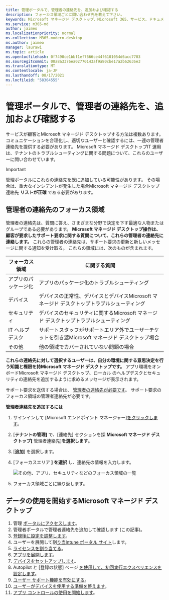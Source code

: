 ```yaml
---
title: 管理ポータルで、管理者の連絡先を、追加および確認する
description: フォーカス領域ごとに問い合わせ先を教えて下さい。
keywords: Microsoft マネージド デスクトップ、Microsoft 365、サービス、ドキュメント
ms.service: m365-md
author: jaimeo
ms.localizationpriority: normal
ms.collection: M365-modern-desktop
ms.author: jaimeo
manager: laurawi
ms.topic: article
ms.openlocfilehash: 0f7490ce1bbf1ef7666ce44f6101054d6acc7703
ms.sourcegitcommit: 00a8a3376ea02770143af9a80cbe17a2b62636e3
ms.translationtype: MT
ms.contentlocale: ja-JP
ms.lasthandoff: 08/17/2021
ms.locfileid: "58364555"
---
```

# <a name="add-and-verify-admin-contacts-in-the-admin-portal"></a>管理ポータルで、管理者の連絡先を、追加および確認する

サービスが顧客とMicrosoft マネージド デスクトップする方法は複数あります。 コミュニケーションを合理化し、適切なユーザーと確認するには、一連の管理者連絡先を提供する必要があります。 Microsoft マネージド デスクトップIT 運用は、テナントのトラブルシューティングに関する問題について、これらのユーザーに問い合わせています。

> [!IMPORTANT]
> 管理ポータルにこれらの連絡先を既に追加している可能性があります。 その場合は、重大なインシデントが発生した場合Microsoft マネージド デスクトップ連絡先 **リストが正確** である必要があります。

## <a name="admin-contact-areas-of-focus"></a>管理者の連絡先のフォーカス領域

管理者の連絡先は、質問に答え、さまざまな分野で決定を下す最適な人物またはグループである必要があります。 **Microsoft マネージド デスクトップ操作は、顧客が要求したサポート要求に関する質問について、これらの管理者の連絡先に連絡します。** これらの管理者の連絡先は、サポート要求の更新と新しいメッセージに関する通知を受け取る。 これらの領域には、次のものが含まれます。

フォーカス領域 | に関する質問
--- | ---
アプリのパッケージ化 | アプリのパッケージ化のトラブルシューティング
デバイス | デバイスの正常性、デバイスとデバイスMicrosoft マネージド デスクトップトラブルシューティング
セキュリティ | デバイスのセキュリティに関するMicrosoft マネージド デスクトップトラブルシューティング
IT ヘルプ デスク | サポートスタッフがサポートエリア外でユーザーチケットを引き渡Microsoft マネージド デスクトップ場合 
その他 | 他の領域でカバーされていない問題の場合

**これらの連絡先に対して選択するユーザーは、自分の環境に関する意思決定を行う知識と権限を持Microsoft マネージド デスクトップです。** アプリ環境をオンボードMicrosoft マネージド デスクトップ、ローカル のヘルプデスクとセキュリティの連絡先を追加するように求めるメッセージが表示されます。 

サポート要求を送信する場合は、 [管理者の連絡先が必要です](../service-description/support.md)。 サポート要求のフォーカス領域の管理者連絡先が必要です。

**管理者連絡先を追加するには**

1. サインインして [Microsoft エンドポイント マネージャー][をクリックします](https://endpoint.microsoft.com)。

2. [**テナントの管理]** で、[連絡先] セクションを探 **Microsoft マネージド デスクトップ[** 管理者連絡先]**を選択します**。

3. [**追加**] を選択します。

4. [フォーカスエリア **] を選択** し、連絡先の情報を入力します。 

    ![その他、アプリ、セキュリティなどのフォーカス領域の一覧](../../media/areaoffocus.png)

5. フォーカス領域ごとに繰り返します。

## <a name="steps-to-get-started-with-microsoft-managed-desktop"></a>データの使用を開始するMicrosoft マネージド デスクトップ

1. 管理 [ポータルにアクセスします](access-admin-portal.md)。
1. 管理者ポータルで管理者連絡先を追加して確認します (この記事)。
1. [登録後に設定を調整します](conditional-access.md)。
1. ユーザーを展開して割[り当Intune ポータル サイト](company-portal.md)します。
1. [ライセンスを割り当てる](assign-licenses.md)。
1. [アプリを展開します](deploy-apps.md)。
1. [デバイスをセットアップします](set-up-devices.md)。
1. Autopilot と [登録の状態] ページ [を使用して、初回実行エクスペリエンスを設定します](esp-first-run.md)。
1. [ユーザー サポート機能を有効にする](enable-support.md)。
1. [ユーザーがデバイスを使用する準備を整えます](get-started-devices.md)。
1. [アプリ コントロールの使用を開始します](get-started-app-control.md)。
